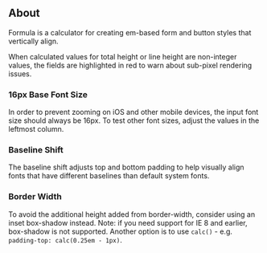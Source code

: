 
## About

Formula is a calculator for creating em-based form and button styles that vertically align.

When calculated values for total height or line height are non-integer values,
the fields are highlighted in red to warn about sub-pixel rendering issues.

### 16px Base Font Size

In order to prevent zooming on iOS and other mobile devices,
the input font size should always be 16px.
To test other font sizes, adjust the values in the leftmost column.

### Baseline Shift

The baseline shift adjusts top and bottom padding to help visually align
fonts that have different baselines than default system fonts.

### Border Width

To avoid the additional height added from border-width,
consider using an inset box-shadow instead.
Note: if you need support for IE 8 and earlier, box-shadow is not supported.
Another option is to use `calc()` - e.g. `padding-top: calc(0.25em - 1px)`.

